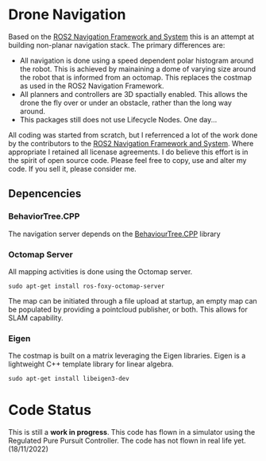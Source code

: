 # Drone Navigation
Based on the [ROS2 Navigation Framework and System](https://github.com/ros-planning/navigation2) this is an attempt at building non-planar navigation stack.  The primary differences are:
 - All navigation is done using a speed dependent polar histogram around the robot.  This is achieved by mainaining a dome of varying size around the robot that is informed from an octomap.  This replaces the costmap as used in the ROS2 Navigation Framework.
 - All planners and controllers are 3D spactially enabled.  This allows the drone the fly over or under an obstacle, rather than the long way around.
 - This packages still does not use Lifecycle Nodes.  One day...
 
All coding was started from scratch, but I referrenced a lot of the work done by the contributors to the [ROS2 Navigation Framework and System](https://github.com/ros-planning/navigation2).  Where appropriate I retained all licenase agreements.  I do believe this effort is in the spirit of open source code.  Please feel free to copy, use and alter my code.  If you sell it, please consider me.
 
## Depencencies
### BehaviorTree.CPP
The navigation server depends on the [BehaviourTree.CPP](https://github.com/BehaviorTree/BehaviorTree.CPP) library

### Octomap Server
All mapping activities is done using the Octomap server.
```
sudo apt-get install ros-foxy-octomap-server
```
The map can be initiated through a file upload at startup, an empty map can be populated by providing a pointcloud publisher, or both.  This allows for SLAM capability.

### Eigen
The costmap is built on a matrix leveraging the Eigen libraries.  Eigen is a lightweight C++ template library for linear algebra.
```
sudo apt-get install libeigen3-dev
```

# Code Status
This is still a **work in progress**.  This code has flown in a simulator using the Regulated Pure Pursuit Controller.  The code has not flown in real life  yet. (18/11/2022)

